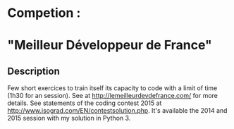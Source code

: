 # Competion :   
# "Meilleur Développeur de France"

## Description

Few short exercices to train itself its capacity to code with a limit of time (1h30 for an session). 
See at http://lemeilleurdevdefrance.com/ for more details.
See statements of the coding contest 2015 at http://www.isograd.com/EN/contestsolution.php.
It's available the 2014 and 2015 session with my solution in Python 3.
